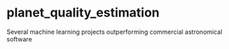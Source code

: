 # planet_quality_estimation
Several machine learning projects outperforming commercial astronomical software
